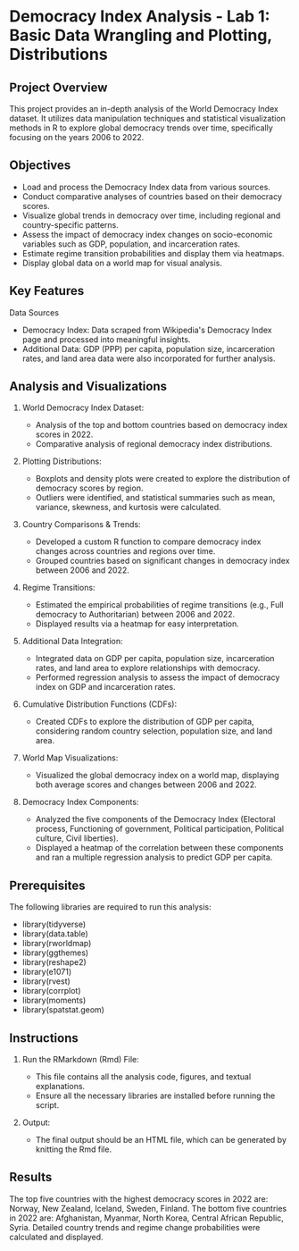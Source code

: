 # Democracy Index Analysis - Lab 1: Basic Data Wrangling and Plotting, Distributions

## Project Overview

This project provides an in-depth analysis of the World Democracy Index dataset. It utilizes data manipulation techniques and statistical visualization methods in R to explore global democracy trends over time, specifically focusing on the years 2006 to 2022.

## Objectives

- Load and process the Democracy Index data from various sources.
- Conduct comparative analyses of countries based on their democracy scores.
- Visualize global trends in democracy over time, including regional and country-specific patterns.
- Assess the impact of democracy index changes on socio-economic variables such as GDP, population, and incarceration rates.
- Estimate regime transition probabilities and display them via heatmaps.
- Display global data on a world map for visual analysis.

## Key Features

Data Sources
- Democracy Index: Data scraped from Wikipedia's Democracy Index page and processed into meaningful insights.
- Additional Data: GDP (PPP) per capita, population size, incarceration rates, and land area data were also incorporated for further analysis.

## Analysis and Visualizations

1. World Democracy Index Dataset:
   - Analysis of the top and bottom countries based on democracy index scores in 2022.
   - Comparative analysis of regional democracy index distributions.

2. Plotting Distributions:
   - Boxplots and density plots were created to explore the distribution of democracy scores by region.
   - Outliers were identified, and statistical summaries such as mean, variance, skewness, and kurtosis were calculated.

3. Country Comparisons & Trends:
   - Developed a custom R function to compare democracy index changes across countries and regions over time.
   - Grouped countries based on significant changes in democracy index between 2006 and 2022.

4. Regime Transitions:
   - Estimated the empirical probabilities of regime transitions (e.g., Full democracy to Authoritarian) between 2006 and 2022.
   - Displayed results via a heatmap for easy interpretation.

5. Additional Data Integration:
   - Integrated data on GDP per capita, population size, incarceration rates, and land area to explore relationships with democracy.
   - Performed regression analysis to assess the impact of democracy index on GDP and incarceration rates.

6. Cumulative Distribution Functions (CDFs):
   - Created CDFs to explore the distribution of GDP per capita, considering random country selection, population size, and land area.

7. World Map Visualizations:
   - Visualized the global democracy index on a world map, displaying both average scores and changes between 2006 and 2022.

8. Democracy Index Components:
   - Analyzed the five components of the Democracy Index (Electoral process, Functioning of government, Political participation, Political culture, Civil liberties).
   - Displayed a heatmap of the correlation between these components and ran a multiple regression analysis to predict GDP per capita.


## Prerequisites

The following libraries are required to run this analysis:
- library(tidyverse)
- library(data.table)
- library(rworldmap)
- library(ggthemes)
- library(reshape2)
- library(e1071)
- library(rvest)
- library(corrplot)
- library(moments)
- library(spatstat.geom)

## Instructions

1. Run the RMarkdown (Rmd) File:
   - This file contains all the analysis code, figures, and textual explanations.
   - Ensure all the necessary libraries are installed before running the script.

2. Output:
   - The final output should be an HTML file, which can be generated by knitting the Rmd file.

## Results

The top five countries with the highest democracy scores in 2022 are: Norway, New Zealand, Iceland, Sweden, Finland.
The bottom five countries in 2022 are: Afghanistan, Myanmar, North Korea, Central African Republic, Syria.
Detailed country trends and regime change probabilities were calculated and displayed.
